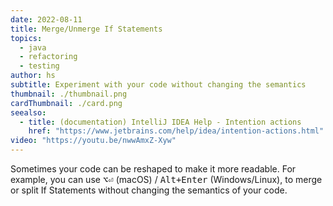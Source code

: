 ```yaml
---
date: 2022-08-11
title: Merge/Unmerge If Statements
topics:
  - java
  - refactoring
  - testing
author: hs
subtitle: Experiment with your code without changing the semantics
thumbnail: ./thumbnail.png
cardThumbnail: ./card.png
seealso:
  - title: (documentation) IntelliJ IDEA Help - Intention actions
    href: "https://www.jetbrains.com/help/idea/intention-actions.html"
video: "https://youtu.be/nwwAmxZ-Xyw"
---
```


Sometimes your code can be reshaped to make it more readable. For example, you can use <kbd>⌥⏎</kbd> (macOS) / <kbd>Alt+Enter</kbd> (Windows/Linux), to merge or split If Statements without changing the semantics of your code.
